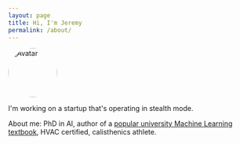 ```yaml
---
layout: page
title: Hi, I'm Jeremy
permalink: /about/
---
```


<img src="https://github.com/neonwatty/neonwatty.github.io/blob/main/assets/images/neonwatty.jpeg?raw=true" alt="Avatar" style="width:100px; height:100px; border-radius:50%;">

I'm working on a startup that's operating in stealth mode.

About me: PhD in AI, author of a [popular university Machine Learning textbook](https://www.mlrefined.com/), HVAC certified, calisthenics athlete.
